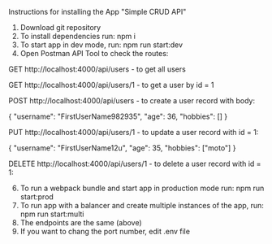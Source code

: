 Instructions for installing the App "Simple CRUD API"

1. Download git repository
2. To install dependencies run: npm i
3. To start app in dev mode, run: npm run start:dev
4. Open Postman API Tool to check the routes:
   
GET http://localhost:4000/api/users - to get all users

GET http://localhost:4000/api/users/1 - to get a user by id = 1

POST http://localhost:4000/api/users - to create a user record with body:

   {
     "username": "FirstUserName982935",
     "age": 36,
     "hobbies": []
   }
   
PUT http://localhost:4000/api/users/1 - to update a user record with id = 1:

   {
     "username": "FirstUserName12u",
     "age": 35,
     "hobbies": ["moto"]
   }
   
DELETE http://localhost:4000/api/users/1 - to delete a user record with id = 1:

6. To run a webpack bundle and start app in production mode run: npm run start:prod
7. To run app with a balancer and create multiple instances of the app, run: npm run start:multi
8. The endpoints are the same (above)
9. If you want to chang the port number, edit .env file

